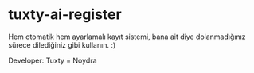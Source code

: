 # tuxty-ai-register
Hem otomatik hem ayarlamalı kayıt sistemi, bana ait diye dolanmadığınız sürece dilediğiniz gibi kullanın. :)

Developer: Tuxty = Noydra
